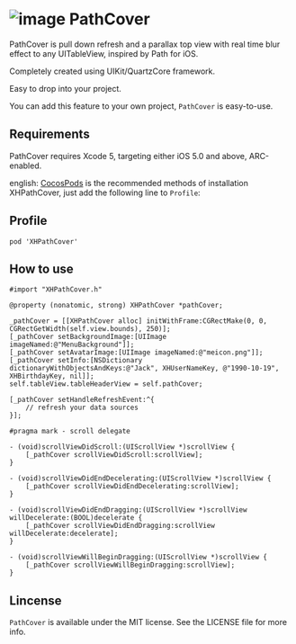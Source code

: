 ![image](https://github.com/JackTeam/PathCover/raw/master/Screenshots/PathCover.gif)
PathCover
=========

PathCover is pull down refresh and a parallax top view with real time blur effect to any UITableView, inspired by Path for iOS.        

Completely created using UIKit/QuartzCore framework.     

Easy to drop into your project.      

You can add this feature to your own project, `PathCover` is easy-to-use.        

## Requirements ##

PathCover requires Xcode 5, targeting either iOS 5.0 and above, ARC-enabled.      

english:   [CocosPods](http://cocosPods.org) is the recommended methods of installation XHPathCover, just add the following line to `Profile`:

## Profile

```
pod 'XHPathCover'
```

## How to use ##
```objc
#import "XHPathCover.h"    

@property (nonatomic, strong) XHPathCover *pathCover;       

_pathCover = [[XHPathCover alloc] initWithFrame:CGRectMake(0, 0, CGRectGetWidth(self.view.bounds), 250)];
[_pathCover setBackgroundImage:[UIImage imageNamed:@"MenuBackground"]];
[_pathCover setAvatarImage:[UIImage imageNamed:@"meicon.png"]];
[_pathCover setInfo:[NSDictionary dictionaryWithObjectsAndKeys:@"Jack", XHUserNameKey, @"1990-10-19", XHBirthdayKey, nil]];
self.tableView.tableHeaderView = self.pathCover;
    
[_pathCover setHandleRefreshEvent:^{
    // refresh your data sources
}];
    
#pragma mark - scroll delegate

- (void)scrollViewDidScroll:(UIScrollView *)scrollView {
    [_pathCover scrollViewDidScroll:scrollView];
}

- (void)scrollViewDidEndDecelerating:(UIScrollView *)scrollView {
    [_pathCover scrollViewDidEndDecelerating:scrollView];
}

- (void)scrollViewDidEndDragging:(UIScrollView *)scrollView willDecelerate:(BOOL)decelerate {
    [_pathCover scrollViewDidEndDragging:scrollView willDecelerate:decelerate];
}

- (void)scrollViewWillBeginDragging:(UIScrollView *)scrollView {
    [_pathCover scrollViewWillBeginDragging:scrollView];
}

```
## Lincense ##

`PathCover` is available under the MIT license. See the LICENSE file for more info.
